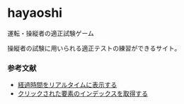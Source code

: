 # hayaoshi
運転・操縦者の適正試験ゲーム

操縦者の試験に用いられる適正テストの練習ができるサイト。

### 参考文献
* [経過時間をリアルタイムに表示する](https://www.nishishi.com/javascript-tips/setinterval-passage.html)
* [クリックされた要素のインデックスを取得する](https://ja.stackoverflow.com/questions/51144/javascript%E3%81%A7%E3%82%AF%E3%83%AA%E3%83%83%E3%82%AF%E3%81%95%E3%82%8C%E3%81%9F%E8%A6%81%E7%B4%A0%E3%81%AEindex%E3%82%92%E5%8F%96%E5%BE%97%E3%81%97%E3%81%9F%E3%81%84)

